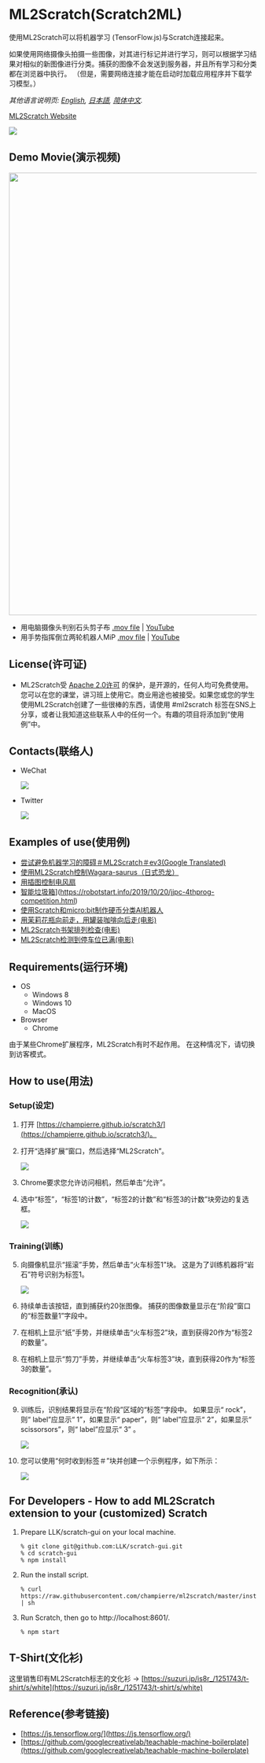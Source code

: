 # ML2Scratch(Scratch2ML)

使用ML2Scratch可以将机器学习 (TensorFlow.js)与Scratch连接起来。

如果使用网络摄像头拍摄一些图像，对其进行标记并进行学习，则可以根据学习结果对相似的新图像进行分类。捕获的图像不会发送到服务器，并且所有学习和分类都在浏览器中执行。 （但是，需要网络连接才能在启动时加载应用程序并下载学习模型。）

*其他语言说明页: [English](README.en.md), [日本語](README.md), [简体中文](README.zh-cn.md).*

[ML2Scratch Website](https://champierre.github.io/ml2scratch/)

<img src="images/qrcode.png" />

## Demo Movie(演示视频)

  <img src="images/en/ml2scratch.gif" width="900" />

- 用电脑摄像头判别石头剪子布 [.mov file](https://s3.amazonaws.com/champierre/movies/rsp_demo.mov) | [YouTube](https://www.youtube.com/watch?v=DkH1hwc-Gb4)
- 用手势指挥倒立两轮机器人MiP [.mov file](https://s3.amazonaws.com/champierre/movies/mip_demo.mov) | [YouTube](https://www.youtube.com/watch?v=GKXimEB5WQg)

## License(许可证)

- ML2Scratch受 [Apache 2.0许可](./LICENSE.md) 的保护，是开源的，任何人均可免费使用。您可以在您的课堂，讲习班上使用它。商业用途也被接受。如果您或您的学生使用ML2Scratch创建了一些很棒的东西，请使用 #ml2scratch 标签在SNS上分享，或者让我知道这些联系人中的任何一个。有趣的项目将添加到“使用例”中。

## Contacts(联络人)

- WeChat

    <img src="images/wechat.jpg" />

- Twitter

    <img src="images/twitter.png" />

## Examples of use(使用例)

- [尝试避免机器学习的障碍＃ML2Scratch＃ev3(Google Translated)](https://translate.google.com/translate?hl=&sl=ja&tl=zh-CN&u=https%3A%2F%2Fwww.ogaworks.com%2Farchives%2F11301)
- [使用ML2Scratch控制Wagara-saurus（日式恐龙）](https://www.facebook.com/azusa.amino/videos/2408305165934138/)
- [用插图控制电风扇]((https://www.facebook.com/groups/scratch.microbit/permalink/704715526600743/))
- [智能垃圾箱](日文)](https://robotstart.info/2019/10/20/jjpc-4thprog-competition.html)
- [使用Scratch和micro:bit制作硬币分类AI机器人](http://make-lab.sakura.ne.jp/wordpress/2019/10/12/making-a-coin-sorting-ai-robot-with-scratch-and-micro-bit/)
- [用茉莉花瓶向前走，用罐装咖啡向后走(电影)](https://www.facebook.com/groups/visualprogramming.jp/permalink/531024724134426/)
- [ML2Scratch书架排列检查(电影)](https://www.youtube.com/watch?v=ZQ88E6HSUdg)
- [ML2Scratch检测到停车位已满(电影)](https://www.youtube.com/watch?v=vZwfN18op8w)

## Requirements(运行环境)

- OS
  - Windows 8
  - Windows 10
  - MacOS
- Browser
  - Chrome

由于某些Chrome扩展程序，ML2Scratch有时不起作用。 在这种情况下，请切换到访客模式。

## How to use(用法)

### Setup(设定)

1. 打开 [https://champierre.github.io/scratch3/](https://champierre.github.io/scratch3/)。

2. 打开“选择扩展”窗口，然后选择“ML2Scratch”。

    <img src="images/en/ml2scratch.png" />

3. Chrome要求您允许访问相机，然后单击“允许”。

4. 选中“标签”，“标签1的计数”，“标签2的计数”和“标签3的计数”块旁边的复选框。

    <img src="images/zh-cn/check_blocks.png" />

### Training(训练)

5. 向摄像机显示“摇滚”手势，然后单击“火车标签1”块。 这是为了训练机器将“岩石”符号识别为标签1。

    <img src="images/en/rock.png" />

6. 持续单击该按钮，直到捕获约20张图像。 捕获的图像数量显示在“阶段”窗口的“标签数量1”字段中。

7. 在相机上显示“纸”手势，并继续单击“火车标签2”块，直到获得20作为“标签2的数量”。

8. 在相机上显示“剪刀”手势，并继续单击“火车标签3”块，直到获得20作为“标签3的数量”。

### Recognition(承认)

9. 训练后，识别结果将显示在“阶段”区域的“标签”字段中。 如果显示“ rock”，则“ label”应显示“ 1”，如果显示“ paper”，则“ label”应显示“ 2”，如果显示“ scissorsors”，则“ label”应显示“ 3” 。

    <img src="images/en/recognition.png" />

10. 您可以使用“何时收到标签＃”块并创建一个示例程序，如下所示：

    <img src="images/en/scratch_program.png" />

## For Developers - How to add ML2Scratch extension to your (customized) Scratch

1. Prepare LLK/scratch-gui on your local machine.

    ```
    % git clone git@github.com:LLK/scratch-gui.git
    % cd scratch-gui
    % npm install
    ```

2. Run the install script.

    ```
    % curl https://raw.githubusercontent.com/champierre/ml2scratch/master/install.sh | sh
    ```

3. Run Scratch, then go to http://localhost:8601/.

    ```
    % npm start
    ```

## T-Shirt(文化衫)

这里销售印有ML2Scratch标志的文化衫 -> [https://suzuri.jp/is8r_/1251743/t-shirt/s/white](https://suzuri.jp/is8r_/1251743/t-shirt/s/white)

## Reference(参考链接)

- [https://js.tensorflow.org/](https://js.tensorflow.org/)
- [https://github.com/googlecreativelab/teachable-machine-boilerplate](https://github.com/googlecreativelab/teachable-machine-boilerplate)
